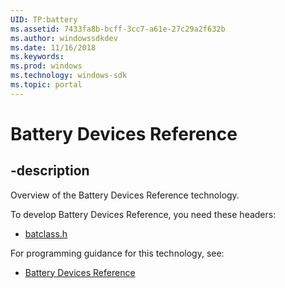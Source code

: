 ```yaml
---
UID: TP:battery
ms.assetid: 7433fa8b-bcff-3cc7-a61e-27c29a2f632b
ms.author: windowssdkdev
ms.date: 11/16/2018
ms.keywords: 
ms.prod: windows
ms.technology: windows-sdk
ms.topic: portal
---
```


# Battery Devices Reference

## -description

Overview of the Battery Devices Reference technology.

To develop Battery Devices Reference, you need these headers:

 * [batclass.h](../batclass/index.md)

For programming guidance for this technology, see:
* [Battery Devices Reference](https://docs.microsoft.com/en-us/windows-hardware/drivers/battery)

